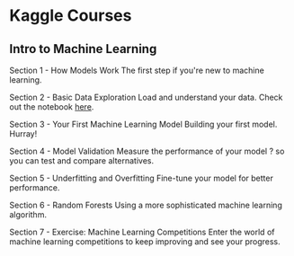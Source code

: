 # Kaggle Courses

## Intro to Machine Learning

Section 1 - How Models Work
The first step if you're new to machine learning. 

Section 2 - Basic Data Exploration
Load and understand your data. Check out the notebook [here](https://github.com/omc02/Kaggle-Learning/blob/main/Introduction%20to%20Machine%20Learning/02-exercise-explore-your-data_Omar%20Chehab.ipynb).

Section 3 - Your First Machine Learning Model
Building your first model. Hurray!

Section 4 - Model Validation
Measure the performance of your model ? so you can test and compare alternatives.

Section 5 - Underfitting and Overfitting
Fine-tune your model for better performance.

Section 6 - Random Forests
Using a more sophisticated machine learning algorithm.

Section 7 - Exercise: Machine Learning Competitions
Enter the world of machine learning competitions to keep improving and see your progress.

